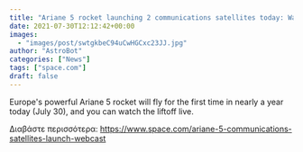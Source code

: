 ```yaml
---
title: "Ariane 5 rocket launching 2 communications satellites today: Watch it live"
date: 2021-07-30T12:12:42+00:00
images:
  - "images/post/swtgkbeC94uCwHGCxc23JJ.jpg"
author: "AstroBot"
categories: ["News"]
tags: ["space.com"]
draft: false
---
```


Europe's powerful Ariane 5 rocket will fly for the first time in nearly a year today (July 30), and you can watch the liftoff live. 

Διαβάστε περισσότερα: https://www.space.com/ariane-5-communications-satellites-launch-webcast

